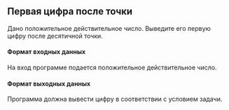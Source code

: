 ## Первая цифра после точки

Дано положительное действительное число. Выведите его первую цифру после десятичной точки.

#### Формат входных данных
На вход программе подается положительное действительное число.

#### Формат выходных данных
Программа должна вывести цифру в соответствии с условием задачи.